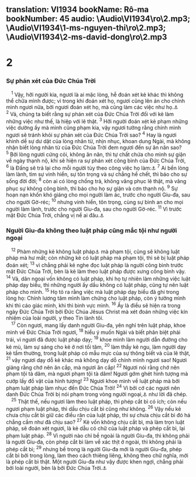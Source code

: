translation: VI1934
bookName: Rô-ma 
bookNumber: 45
audio: \Audio\VI1934\ro\2.mp3; \Audio\VI1934\1-ms-nguyen-thi\ro\2.mp3; \Audio\VI1934\2-ms-david-dong\ro\2.mp3
-------

<div class="title"><h1>2</h1><h3>Sự phán xét của Đức Chúa Trời</h3></div>
<span class="verse ro_2_1"> <sup>1</sup> Vậy, hỡi người kia, ngươi là ai mặc lòng, hễ đoán xét kẻ khác thì không thể chữa mình được; vì trong khi đoán xét họ, ngươi cũng lên án cho chính mình ngươi nữa, bởi ngươi đoán xét họ, mà cũng làm các việc như họ.<a data-toggle="tooltip" data-placement="bottom" title="Mat 7:1; Lu 6:37">⚓</a></span>
<span class="verse ro_2_2"><sup>2</sup> Vả, chúng ta biết rằng sự phán xét của Đức Chúa Trời đối với kẻ làm những việc như thế, là hiệp với lẽ thật. </span>
<span class="verse ro_2_3"><sup>3</sup> Hỡi người đoán xét kẻ phạm những việc dường ấy mà mình cũng phạm kia, vậy ngươi tưởng rằng chính mình ngươi sẽ tránh khỏi sự phán xét của Đức Chúa Trời sao? </span>
<span class="verse ro_2_4"><sup>4</sup> Hay là ngươi khinh dể sự dư dật của lòng nhân từ, nhịn nhục, khoan dung Ngài, mà không nhận biết lòng nhân từ của Đức Chúa Trời đem ngươi đến sự ăn năn sao? </span>
<span class="verse ro_2_5"><sup>5</sup> Bởi lòng ngươi cứng cỏi, không ăn năn, thì tự chất chứa cho mình sự giận về ngày thạnh nộ, khi sẽ hiện ra sự phán xét công bình của Đức Chúa Trời, </span>
<span class="verse ro_2_6"><sup>6</sup> là Đấng sẽ trả lại cho mỗi người tùy theo công việc họ làm:<a data-toggle="tooltip" data-placement="bottom" title="Thi 62:12; Ch 24:12">⚓</a></span>
<span class="verse ro_2_7"><sup>7</sup> Ai bền lòng làm lành, tìm sự vinh hiển, sự tôn trọng và sự chẳng hề chết, thì báo cho sự sống đời đời; </span>
<span class="verse ro_2_8"><sup>8</sup> còn ai có lòng chống trả, không vâng phục lẽ thật, mà vâng phục sự không công bình, thì báo cho họ sự giận và cơn thạnh nộ. </span>
<span class="verse ro_2_9"><sup>9</sup> Sự hoạn nạn khốn khó giáng cho mọi người làm ác, trước cho người Giu-đa, sau cho người Gờ-réc; </span>
<span class="verse ro_2_10"><sup>10</sup> nhưng vinh hiển, tôn trọng, cùng sự bình an cho mọi người làm lành, trước cho người Giu-đa, sau cho người Gờ-réc. </span>
<span class="verse ro_2_11"><sup>11</sup> Vì trước mặt Đức Chúa Trời, chẳng vị nể ai đâu.<a data-toggle="tooltip" data-placement="bottom" title="Phu 10:17">⚓</a><br/></span>
<div class="title"><h3>Người Giu-đa không theo luật pháp cũng mắc tội như người ngoại</h3></div>
<span class="verse ro_2_12"> <sup>12</sup> Phàm những kẻ không luật pháp<a data-toggle="tooltip" data-placement="bottom" title="Nt: luật pháp Môi-se">⚓</a> mà phạm tội, cũng sẽ không luật pháp mà hư mất; còn những kẻ có luật pháp mà phạm tội, thì sẽ bị luật pháp đoán xét; </span>
<span class="verse ro_2_13"><sup>13</sup> vì chẳng phải kẻ nghe đọc luật pháp là người công bình trước mặt Đức Chúa Trời, bèn là kẻ làm theo luật pháp được xưng công bình vậy. </span>
<span class="verse ro_2_14"><sup>14</sup> Vả, dân ngoại vốn không có luật pháp, khi họ tự nhiên làm những việc luật pháp dạy biểu, thì những người ấy dầu không có luật pháp, cũng tự nên luật pháp cho mình. </span>
<span class="verse ro_2_15"><sup>15</sup> Họ tỏ ra rằng việc mà luật pháp dạy biểu đã ghi trong lòng họ: Chính lương tâm mình làm chứng cho luật pháp, còn ý tưởng mình khi thì cáo giác mình, khi thì binh vực mình. </span>
<span class="verse ro_2_16"><sup>16</sup> Ấy là điều sẽ hiện ra trong ngày Đức Chúa Trời bởi Đức Chúa Jêsus Christ mà xét đoán những việc kín nhiệm của loài người, y theo Tin lành tôi. <br/></span>
<span class="verse ro_2_17"> <sup>17</sup> Còn ngươi, mang lấy danh người Giu-đa, yên nghỉ trên luật pháp, khoe mình về Đức Chúa Trời ngươi, </span>
<span class="verse ro_2_18"><sup>18</sup> hiểu ý muốn Ngài và biết phân biệt phải trái, vì ngươi đã được luật pháp dạy; </span>
<span class="verse ro_2_19"><sup>19</sup> khoe mình làm người dẫn đường cho kẻ mù, làm sự sáng cho kẻ ở nơi tối tăm, </span>
<span class="verse ro_2_20"><sup>20</sup> làm thầy kẻ ngu, làm người dạy kẻ tầm thường, trong luật pháp có mẫu mực của sự thông biết và của lẽ thật, </span>
<span class="verse ro_2_21"><sup>21</sup> vậy ngươi dạy dỗ kẻ khác mà không dạy dỗ chính mình ngươi sao! Ngươi giảng rằng chớ nên ăn cắp, mà ngươi ăn cắp! </span>
<span class="verse ro_2_22"><sup>22</sup> Ngươi nói rằng chớ nên phạm tội tà dâm, mà ngươi phạm tội tà dâm! Ngươi gớm ghét hình tượng mà cướp lấy đồ vật của hình tượng! </span>
<span class="verse ro_2_23"><sup>23</sup> Ngươi khoe mình về luật pháp mà bởi phạm luật pháp làm nhục đến Đức Chúa Trời! </span>
<span class="verse ro_2_24"><sup>24</sup> Vì bởi cớ các ngươi nên danh Đức Chúa Trời bị nói phạm trong vòng người ngoại,<a data-toggle="tooltip" data-placement="bottom" title="Es 52:5; Exe 36:22">⚓</a> như lời đã chép. <br/></span>
<span class="verse ro_2_25"> <sup>25</sup> Thật thế, nếu ngươi làm theo luật pháp, thì phép cắt bì có ích; còn nếu ngươi phạm luật pháp, thì dầu chịu cắt bì cũng như không. </span>
<span class="verse ro_2_26"><sup>26</sup> Vậy nếu kẻ chưa chịu cắt bì giữ các điều răn của luật pháp, thì sự chưa chịu cắt bì đó há chẳng cầm như đã chịu sao? </span>
<span class="verse ro_2_27"><sup>27</sup> Kẻ vốn không chịu cắt bì, mà làm trọn luật pháp, sẽ đoán xét ngươi, là kẻ dẫu có chữ của luật pháp và phép cắt bì, lại phạm luật pháp. </span>
<span class="verse ro_2_28"><sup>28</sup> Vì người nào chỉ bề ngoài là người Giu-đa, thì không phải là người Giu-đa, còn phép cắt bì làm về xác thịt ở ngoài, thì không phải là phép cắt bì; </span>
<span class="verse ro_2_29"><sup>29</sup> nhưng bề trong là người Giu-đa mới là người Giu-đa, phép cắt bì bởi trong lòng, làm theo cách thiêng liêng, không theo chữ nghĩa, mới là phép cắt bì thật. Một người Giu-đa như vậy được khen ngợi, chẳng phải bởi loài người, bèn là bởi Đức Chúa Trời.<a data-toggle="tooltip" data-placement="bottom" title="Phu 30:6">⚓</a><br/></span>
